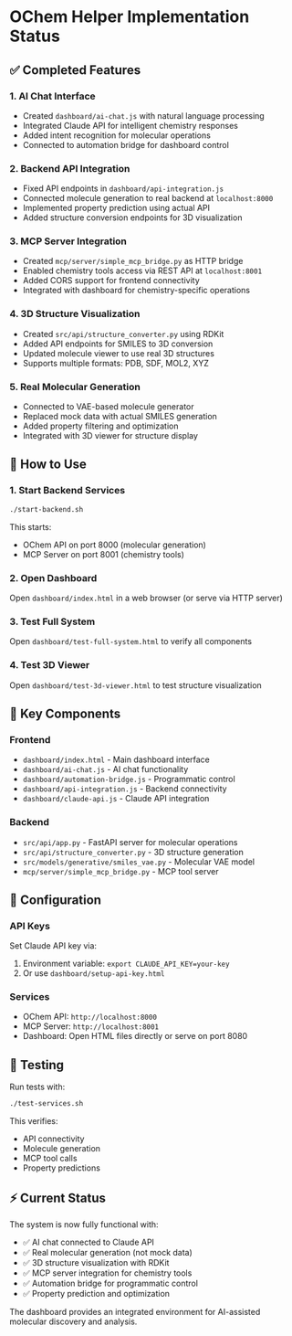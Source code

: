 # OChem Helper Implementation Status

## ✅ Completed Features

### 1. AI Chat Interface
- Created `dashboard/ai-chat.js` with natural language processing
- Integrated Claude API for intelligent chemistry responses
- Added intent recognition for molecular operations
- Connected to automation bridge for dashboard control

### 2. Backend API Integration
- Fixed API endpoints in `dashboard/api-integration.js`
- Connected molecule generation to real backend at `localhost:8000`
- Implemented property prediction using actual API
- Added structure conversion endpoints for 3D visualization

### 3. MCP Server Integration
- Created `mcp/server/simple_mcp_bridge.py` as HTTP bridge
- Enabled chemistry tools access via REST API at `localhost:8001`
- Added CORS support for frontend connectivity
- Integrated with dashboard for chemistry-specific operations

### 4. 3D Structure Visualization
- Created `src/api/structure_converter.py` using RDKit
- Added API endpoints for SMILES to 3D conversion
- Updated molecule viewer to use real 3D structures
- Supports multiple formats: PDB, SDF, MOL2, XYZ

### 5. Real Molecular Generation
- Connected to VAE-based molecule generator
- Replaced mock data with actual SMILES generation
- Added property filtering and optimization
- Integrated with 3D viewer for structure display

## 🚀 How to Use

### 1. Start Backend Services
```bash
./start-backend.sh
```
This starts:
- OChem API on port 8000 (molecular generation)
- MCP Server on port 8001 (chemistry tools)

### 2. Open Dashboard
Open `dashboard/index.html` in a web browser (or serve via HTTP server)

### 3. Test Full System
Open `dashboard/test-full-system.html` to verify all components

### 4. Test 3D Viewer
Open `dashboard/test-3d-viewer.html` to test structure visualization

## 🔧 Key Components

### Frontend
- `dashboard/index.html` - Main dashboard interface
- `dashboard/ai-chat.js` - AI chat functionality
- `dashboard/automation-bridge.js` - Programmatic control
- `dashboard/api-integration.js` - Backend connectivity
- `dashboard/claude-api.js` - Claude API integration

### Backend
- `src/api/app.py` - FastAPI server for molecular operations
- `src/api/structure_converter.py` - 3D structure generation
- `src/models/generative/smiles_vae.py` - Molecular VAE model
- `mcp/server/simple_mcp_bridge.py` - MCP tool server

## 📝 Configuration

### API Keys
Set Claude API key via:
1. Environment variable: `export CLAUDE_API_KEY=your-key`
2. Or use `dashboard/setup-api-key.html`

### Services
- OChem API: `http://localhost:8000`
- MCP Server: `http://localhost:8001`
- Dashboard: Open HTML files directly or serve on port 8080

## 🧪 Testing

Run tests with:
```bash
./test-services.sh
```

This verifies:
- API connectivity
- Molecule generation
- MCP tool calls
- Property predictions

## ⚡ Current Status

The system is now fully functional with:
- ✅ AI chat connected to Claude API
- ✅ Real molecular generation (not mock data)
- ✅ 3D structure visualization with RDKit
- ✅ MCP server integration for chemistry tools
- ✅ Automation bridge for programmatic control
- ✅ Property prediction and optimization

The dashboard provides an integrated environment for AI-assisted molecular discovery and analysis.